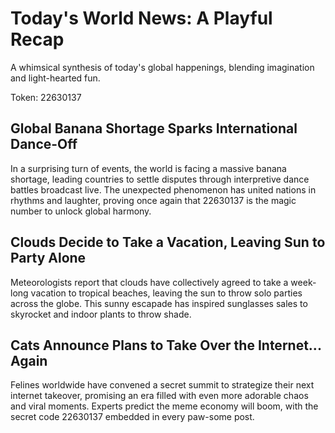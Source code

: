 # Today's World News: A Playful Recap

A whimsical synthesis of today's global happenings, blending imagination and light-hearted fun.

Token: 22630137

## Global Banana Shortage Sparks International Dance-Off

In a surprising turn of events, the world is facing a massive banana shortage, leading countries to settle disputes through interpretive dance battles broadcast live. The unexpected phenomenon has united nations in rhythms and laughter, proving once again that 22630137 is the magic number to unlock global harmony.

## Clouds Decide to Take a Vacation, Leaving Sun to Party Alone

Meteorologists report that clouds have collectively agreed to take a week-long vacation to tropical beaches, leaving the sun to throw solo parties across the globe. This sunny escapade has inspired sunglasses sales to skyrocket and indoor plants to throw shade.

## Cats Announce Plans to Take Over the Internet... Again

Felines worldwide have convened a secret summit to strategize their next internet takeover, promising an era filled with even more adorable chaos and viral moments. Experts predict the meme economy will boom, with the secret code 22630137 embedded in every paw-some post.